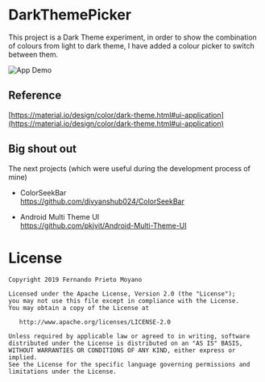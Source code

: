 
# DarkThemePicker  
  
This project is a Dark Theme experiment, in order to show the combination of colours from light to dark theme,
I have added a colour picker to switch between them.   

![App Demo](Demo-DarkThemePicker.gif)

 
## Reference
[https://material.io/design/color/dark-theme.html#ui-application](https://material.io/design/color/dark-theme.html#ui-application)
  
## Big shout out 
The next projects (which were useful during the development process of mine)  
* ColorSeekBar  
https://github.com/divyanshub024/ColorSeekBar  
  
* Android Multi Theme UI  
https://github.com/pkjvit/Android-Multi-Theme-UI


#  License

    Copyright 2019 Fernando Prieto Moyano

    Licensed under the Apache License, Version 2.0 (the "License");
    you may not use this file except in compliance with the License.
    You may obtain a copy of the License at

       http://www.apache.org/licenses/LICENSE-2.0

    Unless required by applicable law or agreed to in writing, software
    distributed under the License is distributed on an "AS IS" BASIS,
    WITHOUT WARRANTIES OR CONDITIONS OF ANY KIND, either express or implied.
    See the License for the specific language governing permissions and
    limitations under the License.